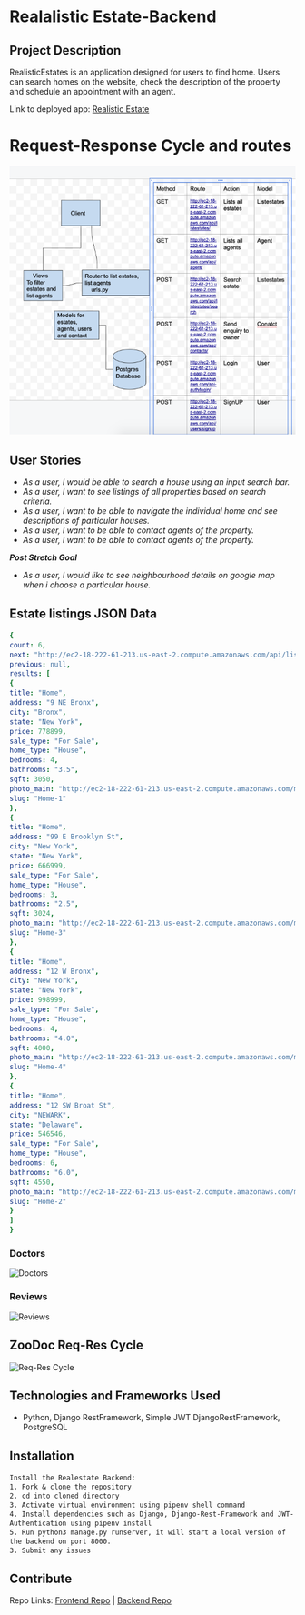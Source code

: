 # Realalistic Estate-Backend

## Project Description

 RealisticEstates is an application designed for users to find home. Users can search homes on the website, check the description of the property and schedule an appointment with an agent.

Link to deployed app: [Realistic Estate](http://realisticesates.com.s3-website-us-east-1.amazonaws.com/)

# Request-Response Cycle and routes

![](Images/Snip20200623_1.png)

## User Stories

- _As a user, I would be able to search a house using an input search bar._
- _As a user, I want to see listings of all properties based on search criteria._
- _As a user, I want to be able to navigate the individual home and see descriptions of particular houses._
- _As a user, I want to be able to contact agents of the property._
- _As a user, I want to be able to contact agents of the property._

_**Post Stretch Goal**_

- _As a user, I would like to see neighbourhood details on google map when i choose a particular house._


## Estate listings JSON Data
```yaml
{
count: 6,
next: "http://ec2-18-222-61-213.us-east-2.compute.amazonaws.com/api/listestates/?format=json&page=2",
previous: null,
results: [
{
title: "Home",
address: "9 NE Bronx",
city: "Bronx",
state: "New York",
price: 778899,
sale_type: "For Sale",
home_type: "House",
bedrooms: 4,
bathrooms: "3.5",
sqft: 3050,
photo_main: "http://ec2-18-222-61-213.us-east-2.compute.amazonaws.com/media/photos/2020/06/14/new-home-1540871_1920.jpg",
slug: "Home-1"
},
{
title: "Home",
address: "99 E Brooklyn St",
city: "New York",
state: "New York",
price: 666999,
sale_type: "For Sale",
home_type: "House",
bedrooms: 3,
bathrooms: "2.5",
sqft: 3024,
photo_main: "http://ec2-18-222-61-213.us-east-2.compute.amazonaws.com/media/photos/2020/06/14/jacques-bopp-Hh18POSx5qk-unsplash.jpg",
slug: "Home-3"
},
{
title: "Home",
address: "12 W Bronx",
city: "New York",
state: "New York",
price: 998999,
sale_type: "For Sale",
home_type: "House",
bedrooms: 4,
bathrooms: "4.0",
sqft: 4000,
photo_main: "http://ec2-18-222-61-213.us-east-2.compute.amazonaws.com/media/photos/2020/06/14/stephen-leonardi-Al9Cl-b7EFU-unsplash.jpg",
slug: "Home-4"
},
{
title: "Home",
address: "12 SW Broat St",
city: "NEWARK",
state: "Delaware",
price: 546546,
sale_type: "For Sale",
home_type: "House",
bedrooms: 6,
bathrooms: "6.0",
sqft: 4550,
photo_main: "http://ec2-18-222-61-213.us-east-2.compute.amazonaws.com/media/photos/2020/06/11/fran-hogan-BDRzsymkZho-unsplash.jpg",
slug: "Home-2"
}
]
}
```
### Doctors
![Doctors](project-planning/Doctors.png)

### Reviews
![Reviews](project-planning/Reviews.png)

## ZooDoc Req-Res Cycle
![Req-Res Cycle](project-planning/Djangobackend.png)


## Technologies and Frameworks Used

- Python, Django RestFramework, Simple JWT DjangoRestFramework, PostgreSQL

## Installation

```
Install the Realestate Backend:
1. Fork & clone the repository
2. cd into cloned directory
3. Activate virtual environment using pipenv shell command
4. Install dependencies such as Django, Django-Rest-Framework and JWT-Authentication using pipenv install
5. Run python3 manage.py runserver, it will start a local version of the backend on port 8000.
3. Submit any issues

```

## Contribute
Repo Links:
[Frontend Repo](https://github.com/statst/realestate-frontend) | 
[Backend Repo](https://github.com/statst/realestate-backend)